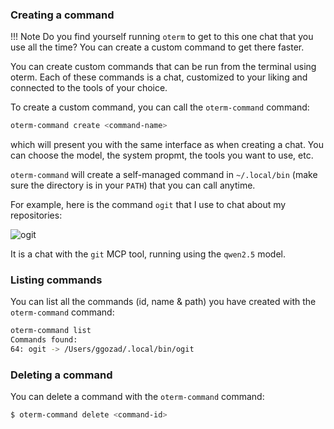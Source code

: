### Creating a command

!!! Note
    Do you find yourself running `oterm` to get to this one chat that you use all the time? You can create a custom command to get there faster.

You can create custom commands that can be run from the terminal using oterm. Each of these commands is a chat, customized to your liking and connected to the tools of your choice.

To create a custom command, you can call the `oterm-command` command:


```bash
oterm-command create <command-name>
```
which will present you with the same interface as when creating a chat. You can choose the model, the system propmt, the tools you want to use, etc.

`oterm-command` will create a self-managed command in `~/.local/bin` (make sure the directory is in your `PATH`) that you can call anytime.

For example, here is the command `ogit` that I use to chat about my repositories:

![ogit](../img/ogit.svg)

It is a chat with the `git` MCP tool, running using the `qwen2.5` model.

### Listing commands

You can list all the commands (id, name & path) you have created with the `oterm-command` command:

```bash
oterm-command list
Commands found:
64: ogit -> /Users/ggozad/.local/bin/ogit
```

### Deleting a command

You can delete a command with the `oterm-command` command:

```bash
$ oterm-command delete <command-id>
```
